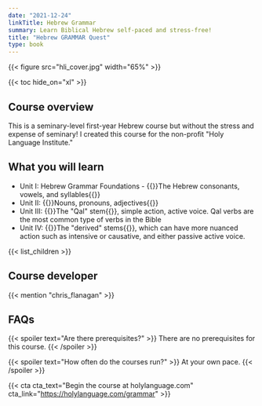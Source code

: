 ```yaml
---
date: "2021-12-24"
linkTitle: Hebrew Grammar
summary: Learn Biblical Hebrew self-paced and stress-free!
title: "Hebrew GRAMMAR Quest"
type: book
---
```


{{< figure src="hli_cover.jpg" width="65%" >}}

{{< toc hide_on="xl" >}}


## Course overview

This is a seminary-level first-year Hebrew course but without the stress and expense of seminary! I created this course for the non-profit "Holy Language Institute."


## What you will learn

- Unit I: Hebrew Grammar Foundations -  {{<hl>}}The Hebrew consonants, vowels, and syllables{{</hl>}}
- Unit II: {{<hl>}}Nouns, pronouns, adjectives{{</hl>}}
- Unit III: {{<hl>}}The "Qal" stem{{</hl>}}, simple action, active voice.  Qal verbs are the most common type of verbs in the Bible
- Unit IV: {{<hl>}}The "derived" stems{{</hl>}}, which can have more nuanced action such as intensive or causative, and either passive active voice. 



{{< list_children >}} 



## Course developer

{{< mention "chris_flanagan" >}}

## FAQs

{{< spoiler text="Are there prerequisites?" >}}
There are no prerequisites for this course.
{{< /spoiler >}}

{{< spoiler text="How often do the courses run?" >}}
At your own pace.
{{< /spoiler >}}

{{< cta cta_text="Begin the course at holylanguage.com" cta_link="https://holylanguage.com/grammar" >}}
